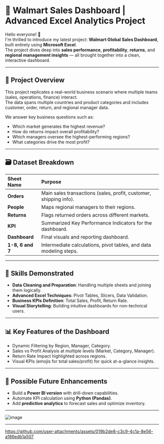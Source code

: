 # 🚀 Walmart Sales Dashboard | Advanced Excel Analytics Project

Hello everyone! 👋  
I'm thrilled to introduce my latest project: **Walmart Global Sales Dashboard**, built entirely using **Microsoft Excel**.  
The project dives deep into **sales performance**, **profitability**, **returns**, and **regional management insights** — all brought together into a clean, interactive dashboard.

---

## 📂 Project Overview

This project replicates a real-world business scenario where multiple teams (sales, operations, finance) interact.  
The data spans multiple countries and product categories and includes customer, order, return, and regional manager data.

We answer key business questions such as:
- Which market generates the highest revenue?
- How do returns impact overall profitability?
- Which managers oversee the highest-performing regions?
- What categories drive the most profit?

---

## 🗃 Dataset Breakdown

| Sheet Name | Purpose |
|:-----------|:--------|
| **Orders** | Main sales transactions (sales, profit, customer, shipping info). |
| **People** | Maps regional managers to their regions. |
| **Returns** | Flags returned orders across different markets. |
| **KPI** | Summarized Key Performance Indicators for the dashboard. |
| **Dashboard** | Final visuals and reporting dashboard. |
| **1-8, 6 and 7** | Intermediate calculations, pivot tables, and data modeling steps. |

---

## 🧠 Skills Demonstrated

- **Data Cleaning and Preparation**: Handling multiple sheets and joining them logically.
- **Advanced Excel Techniques**: Pivot Tables, Slicers, Data Validation.
- **Business KPIs Definition**: Total Sales, Profit, Return Rate.
- **Visual Storytelling**: Building intuitive dashboards for non-technical users.

---

## 📊 Key Features of the Dashboard

- Dynamic Filtering by Region, Manager, Category.
- Sales vs Profit Analysis at multiple levels (Market, Category, Manager).
- Return Rate Impact highlighted across regions.
- Visual KPIs (emojis for total sales/profit) for quick at-a-glance insights.

---

## 🚧 Possible Future Enhancements

- Build a **Power BI version** with drill-down capabilities.
- Automate KPI calculation using **Python (Pandas)**.
- Add **predictive analytics** to forecast sales and optimize inventory.


---

![image](https://github.com/user-attachments/assets/beea8b56-de60-4cd5-9b82-19a3f07d76d0)

---



https://github.com/user-attachments/assets/019b2de8-c3c9-4c1a-8e56-a186edb1a507



